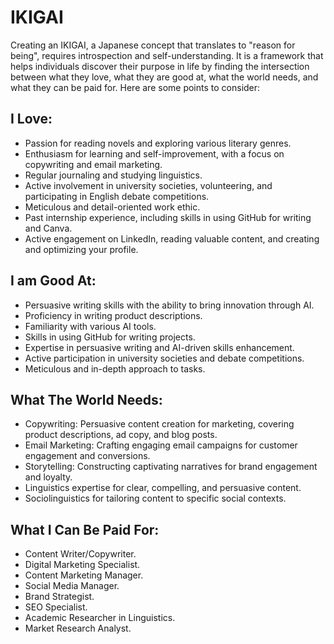 # IKIGAI
Creating an IKIGAI, a Japanese concept that translates to "reason for being", requires introspection and self-understanding. It is a framework that helps individuals discover their purpose in life by finding the intersection between what they love, what they are good at, what the world needs, and what they can be paid for. Here are some points to consider:


## I Love:

- Passion for reading novels and exploring various literary genres.
- Enthusiasm for learning and self-improvement, with a focus on copywriting and email marketing.
- Regular journaling and studying linguistics.
- Active involvement in university societies, volunteering, and participating in English debate competitions.
- Meticulous and detail-oriented work ethic.
- Past internship experience, including skills in using GitHub for writing and Canva.
- Active engagement on LinkedIn, reading valuable content, and creating and optimizing your profile.

## I am Good At:

- Persuasive writing skills with the ability to bring innovation through AI.
- Proficiency in writing product descriptions.
- Familiarity with various AI tools.
- Skills in using GitHub for writing projects.
- Expertise in persuasive writing and AI-driven skills enhancement.
- Active participation in university societies and debate competitions.
- Meticulous and in-depth approach to tasks.
  
## What The World Needs:

- Copywriting: Persuasive content creation for marketing, covering product descriptions, ad copy, and blog posts.
- Email Marketing: Crafting engaging email campaigns for customer engagement and conversions.
- Storytelling: Constructing captivating narratives for brand engagement and loyalty.
- Linguistics expertise for clear, compelling, and persuasive content.
- Sociolinguistics for tailoring content to specific social contexts.

## What I Can Be Paid For:

- Content Writer/Copywriter.
- Digital Marketing Specialist.
- Content Marketing Manager.
- Social Media Manager.
- Brand Strategist.
- SEO Specialist.
- Academic Researcher in Linguistics.
- Market Research Analyst.
